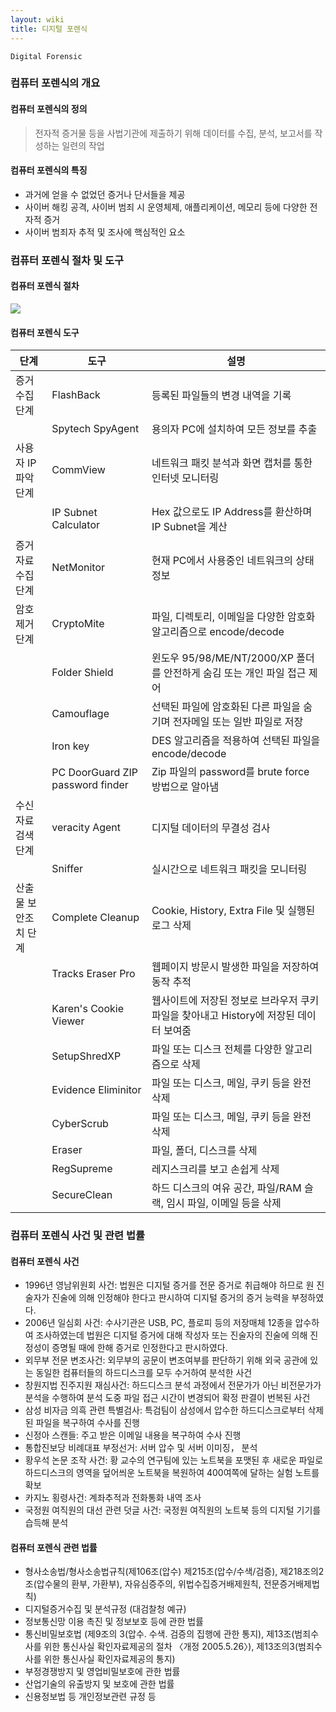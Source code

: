 ```yaml
---
layout: wiki
title: 디지털 포렌식
---
```


`Digital Forensic`

### 컴퓨터 포렌식의 개요
#### 컴퓨터 포렌식의 정의
> 전자적 증거물 등을 사법기관에 제출하기 위해 데이터를 수집, 분석, 보고서를 작성하는 일련의 작업

#### 컴퓨터 포렌식의 특징
* 과거에 얻을 수 없었던 증거나 단서들을 제공
* 사이버 해킹 공격, 사이버 범죄 시 운영체제, 애플리케이션, 메모리 등에 다양한 전자적 증거
* 사이버 범죄자 추적 및 조사에 핵심적인 요소

### 컴퓨터 포렌식 절차 및 도구
#### 컴퓨터 포렌식 절차
![](http://cfile5.uf.tistory.com/image/1665C4454DB03EEA0DF50C)

#### 컴퓨터 포렌식 도구

|단계|도구|설명|
|---|---|---|
|증거 수집 단계|FlashBack|등록된 파일들의 변경 내역을 기록|
| |Spytech SpyAgent|용의자 PC에 설치하여 모든 정보를 추출|
|사용자 IP 파악 단계|CommView|네트워크 패킷 분석과 화면 캡처를 통한 인터넷 모니터링|
| |IP Subnet Calculator|Hex 값으로도 IP Address를 환산하며 IP Subnet을 계산|
|증거자료 수집 단계|NetMonitor|현재 PC에서 사용중인 네트워크의 상태 정보|
|암호제거 단계|CryptoMite|파일, 디렉토리, 이메일을 다양한 암호화 알고리즘으로 encode/decode|
| |Folder Shield|윈도우 95/98/ME/NT/2000/XP 폴더를 안전하게 숨김 또는 개인 파일 접근 제어|
| |Camouflage|선택된 파일에 암호화된 다른 파일을 숨기며 전자메일 또는 일반 파일로 저장|
| |Iron key|DES 알고리즘을 적용하여 선택된 파일을 encode/decode|
| |PC DoorGuard ZIP password finder|Zip 파일의 password를 brute force 방법으로 알아냄|
|수신자료 검색 단계|veracity Agent|디지털 데이터의 무결성 검사|
| |Sniffer|실시간으로 네트워크 패킷을 모니터링|
|산출물 보안조치 단계|Complete Cleanup|Cookie, History, Extra File 및 실행된 로그 삭제|
| |Tracks Eraser Pro|웹페이지 방문시 발생한 파일을 저장하여 동작 추적|
| |Karen's Cookie Viewer|웹사이트에 저장된 정보로 브라우저 쿠키 파일을 찾아내고 History에 저장된 데이터 보여줌|
| |SetupShredXP|파일 또는 디스크 전체를 다양한 알고리즘으로 삭제|
| |Evidence Eliminitor|파일 또는 디스크, 메일, 쿠키 등을 완전 삭제|
| |CyberScrub|파일 또는 디스크, 메일, 쿠키 등을 완전 삭제|
| |Eraser|파일, 폴더, 디스크를 삭제|
| |RegSupreme|레지스크리를 보고 손쉽게 삭제|
| |SecureClean|하드 디스크의 여유 공간, 파일/RAM 슬랙, 임시 파일, 이메일 등을 삭제|

### 컴퓨터 포렌식 사건 및 관련 법률
#### 컴퓨터 포렌식 사건
* 1996년 영남위원회 사건: 법원은 디지털 증거를 전문 증거로 취급해야 하므로 원 진술자가 진술에 의해 인정해야 한다고 판시하여 디지털 증거의 증거 능력을 부정하였다.
* 2006년 일심회 사건: 수사기관은 USB, PC, 플로피 등의 저장매체 12종을 압수하여 조사하였는데 법원은 디지털 증거에 대해 작성자 또는 진술자의 진술에 의해 진정성이 증명될 때에 한해 증거로 인정한다고 판시하였다.
* 외무부 전문 변조사건: 외무부의 공문이 변조여부를 판단하기 위해 외국 공관에 있는 동일한 컴퓨터들의 하드디스크를 모두 수거하여 분석한 사건
* 창원지법 진주지원 재심사건: 하드디스크 분석 과정에서 전문가가 아닌 비전문가가 분석을 수행하여 분석 도중 파일 접근 시간이 변경되어 확정 판결이 번복된 사건
* 삼성 비자금 의흑 관련 특별검사: 특검팀이 삼성에서 압수한 하드디스크로부터 삭제 된 파일을 복구하여 수사를 진행
* 신정아 스캔들: 주고 받은 이메일 내용을 복구하여 수사 진행
* 통합진보당 비례대표 부정선거: 서버 압수 및 서버 이미징， 분석
* 황우석 논문 조작 사건: 황 교수의 연구팀에 있는 노트북을 포맷된 후 새로운 파일로 하드디스크의 영역을 덮어씌운 노트북을 복원하여 400여쪽에 달하는 실험 노트를 확보
* 카지노 횡령사건: 계좌추적과 전화통화 내역 조사
* 국정원 여직원의 대선 관련 덧글 사건: 국정원 여직원의 노트북 등의 디지털 기기를 습득해 분석

#### 컴퓨터 포렌식 관련 법률
* 형사소송법/형사소송법규칙(제106조(압수) 제215조(압수/수색/검증), 제218조의2조(압수물의 환부, 가환부), 자유심증주의, 위법수집증거배제원칙, 전문증거배제법칙)
* 디지털증거수집 및 분석규정 (대검찰청 예규)
* 정보통신망 이용 촉진 및 정보보호 등에 관한 법률
* 통신비밀보호법 (제9조의 3(압수. 수색. 검증의 집행에 관한 통지), 제13조(범죄수사를 위한 통신사실 확인자료제공의 절차 〈개정 2005.5.26〉), 제13조의3(범죄수사를 위한 통신사실 확인자료제공의 통지)
* 부정경쟁방지 및 영업비밀보호에 관한 법률
* 산업기술의 유출방지 및 보호에 관한 법률
* 신용정보법 등 개인정보관련 규정 등
